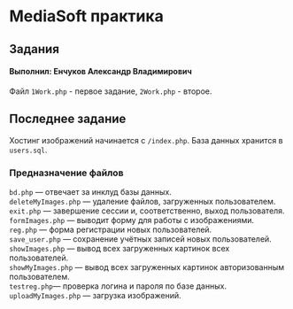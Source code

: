 # MediaSoft практика
## Задания
#### Выполнил: Енчуков Александр Владимирович
Файл `1Work.php` - первое задание, `2Work.php` - второе.

## Последнее задание
Хостинг изображений начинается с `/index.php`. База данных хранится в `users.sql`.

### Предназначение файлов
`bd.php` — отвечает за инклуд базы данных.  
`deleteMyImages.php` — удаление файлов, загруженных пользователем.  
`exit.php` — завершение сессии и, соответственно, выход пользователя.  
`formImages.php` — выводит форму для работы с изображениями.  
`reg.php` — форма регистрации новых пользователей.  
`save_user.php` — сохранение учётных записей новых пользователей.  
`showImages.php` — вывод всех загруженных картинок всех пользователей.  
`showMyImages.php` — вывод всех загруженных картинок авторизованным пользователем.  
`testreg.php`— проверка логина и пароля по базе данных.  
`uploadMyImages.php` — загрузка изображений.  
